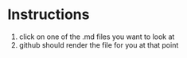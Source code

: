 # Instructions
1. click on one of the .md files you want to look at 
2. github should render the file for you at that point
